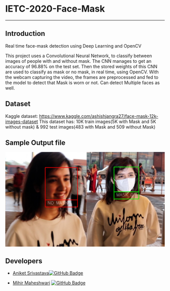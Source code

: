 # IETC-2020-Face-Mask
--------------------------------------------------------------------------
## Introduction
Real time face-mask detection using Deep Learning and OpenCV

This project uses a Convolutional Neural Network, to classify between images of people with and without mask. The CNN manages to get an accuracy of 96.88% on the test set. Then the stored weights of this CNN are used to classify as mask or no mask, in real time, using OpenCV. With the webcam capturing the video, the frames are preprocessed and fed to the model to detect that Mask is worn or not. Can detect Multiple faces as well.

## Dataset
Kaggle dataset: https://www.kaggle.com/ashishjangra27/face-mask-12k-images-dataset
This dataset has: 10K train images(5K with Mask and 5K without mask) & 992 test images(483 with Mask and 509 without Mask)

## Sample Output file
![Sample Output](https://github.com/Mihir3101/IETC-2020-Face-Mask/blob/main/sample%20output.png)

## Developers
- [Aniket Srivastava](https://github.com/Aniket-Srivastava-21)[![GitHub Badge](https://img.shields.io/badge/Aniket-black?style=flat&logo=github&logoColor=white)](https://github.com/Aniket-Srivastava-21)

- [Mihir Maheshwari](https://github.com/Mihir3101) [![GitHub Badge](https://img.shields.io/badge/Mihir3101-black?style=flat&logo=github&logoColor=white)](https://github.com/Mihir3101)
